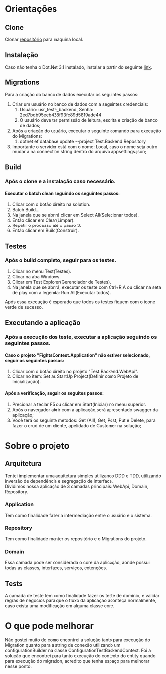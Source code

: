 # Orientações
## Clone
Clonar [repositório](https://github.com/CesarBrito/Test.Backend.git) para maquina local.

## Instalação
Caso não tenha o Dot.Net 3.1 instalado, instalar a partir do seguinte [link](https://dotnet.microsoft.com/download/dotnet/3.1).

## Migrations
Para a criação do banco de dados executar os seguintes passos:
1. Criar um usuário no banco de dados com a seguintes credenciais: 
	1. Usuário: usr_teste_backend, Senha: 2ed7bdb95eeb428f93fc89d5819ade44
	2. O usuário deve ter permissão de leitura, escrita e criação de banco de dados;
2. Após a criação do usuário, executar o seguinte comando para execução do Migrations:
	1. dotnet ef database update --project Test.Backend.Repository
3. Importante o servidor está com o nome: Local, caso o nome seja outro mudar a na connection string dentro do arquivo appsettings.json;

## Build
### Após o clone e a instalação caso necessário.
#### Executar o batch clean seguindo os seguintes passos:
1. Clicar com o botão direito na solution.
2. Batch Build...
3. Na janela que se abrirá clicar em Select All(Selecionar todos).
4. Então clicar em Clear(Limpar).
5. Repetir o processo até o passo 3.
6. Então clicar em Build(Construir).
## Testes
### Após o build completo, seguir para os testes.
1. Clicar no menu Test(Testes).
2. Clicar na aba Windows.
3. Clicar em Test Explorer(Gerenciador de Testes).
4. Na janela que se abrirá, executar os teste com Ctrl+R,A ou clicar na seta de play com a legenda: Run All(Executar todos).

Após essa execução é esperado que todos os testes fiquem com o icone verde de sucesso.

## Executando a aplicação
### Após a execução dos teste, executar a aplicação seguindo os seguintes passos.
#### Caso o projeto "FightsContest.Application" não estiver selecionado, seguir os seguintes passos:
1. Clicar com o botão direito no projeto "Test.Backend.WebApi".
2. Clicar no item: Set as StartUp Project(Definir como Projeto de Inicialização).
#### Após a verificação, seguir os seguites passos:
1. Precionar a teclar F5 ou clicar em Start(Iniciar) no menu superior.
2. Após o navegador abrir com a aplicação,será apresentado swagger da aplicação;
3. Você terá os seguinte metodos: Get (All), Get, Post, Put e Delete, para fazer o crud de um cliente, apelidado de Customer na solução;

# Sobre o projeto
## Arquitetura
Tentei implementar uma aquitetura simples utilizando DDD e TDD, utilizando inversão de dependência e segregação de interface.\
Dividimos nossa aplicação de 3 camadas principais: WebApi, Domain, Repository.
### Application
Tem como finalidade fazer a intermediação entre o usuário e o sistema.
### Repository
Tem como finalidade manter os repositório e o Migrations do projeto.
### Domain	
Essa camada pode ser considerada o core da aplicação, aonde possui todas as classes, interfaces, serviços, extenções.
## Tests
A camada de teste tem como finalidade fazer os teste de dominio, e validar regras de negócios para que o fluxo da aplicação aconteça normalmente, caso exista uma modificação em alguma classe core.

# O que pode melhorar
Não gostei muito de como encontrei a solução tanto para execução do Migration quanto para a string de conexão utilizando um configurationBuilder na classe ConfigurationTestBackendContext.
Foi a solução que encontrei para tanto execução do contexto do entity quando para execução do migration, acredito que tenha espaço para melhorar nesse ponto.



